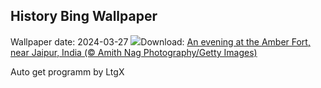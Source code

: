 ## History Bing Wallpaper
Wallpaper date: 2024-03-27
![](https://www.bing.com/th?id=OHR.AmerFortJaipur_EN-IN2082526909_UHD.jpg&w=1000)Download: [An evening at the Amber Fort, near Jaipur, India (© Amith Nag Photography/Getty Images)](https://www.bing.com/th?id=OHR.AmerFortJaipur_EN-IN2082526909_UHD.jpg)

Auto get programm by LtgX
